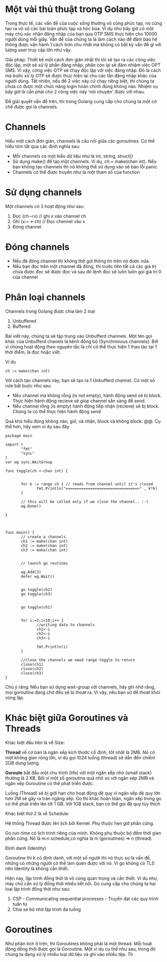 # Một vài thủ thuật trong Golang

Trong thực tế, các vấn đề của cuộc sống thường vô cùng phức tạp, nó cũng tạo ra vô số các bài toán phức tạp và hóc búa. Ví dụ như bây giờ có một máy chủ xác nhận đăng nhập của bạn qua OTP SMS thực hiện cho 10000 người dùng mỗi giây. Vấn đề của chúng ta là làm cách nào để đảm bảo hệ thông được vận hành 1 cách trơn chu nhất mà không có bất kỳ vấn đề gì với lượng user truy cập lớn như vậy. 

Giải pháp: Thiết kế một cách đơn giản nhất thì tôi sẽ tạo ra các công việc độc lập, một sẽ xử lý phần đăng nhập, phần còn lại sẽ đảm nhiệm việc OPT SMS. Vì vậy, công việc OTP sẽ chạy độc lập với việc đăng nhập. Đó là cách mà bước xử lý OTP sẽ được thực hiện lại cho các lần đăng nhập khác của người dùng. Tất nhiên, nếu để 2 việc này cứ chạy riêng biệt, thì chúng ta chưa có được một chức năng login hoàn chỉnh đúng không nào. Nhiệm vụ bây giờ là cần phải cho 2 công việc này 'nói chuyện' được với nhau.

Để giải quyết vấn đề trên, thì trong Golang cung cấp cho chúng ta một cơ chế được gọi là channels. 

# Channels

Hiểu một cách đơn giản, channels là cầu nối giữa các goroutines. Có thể hiểu tóm tắt qua các định nghĩa sau:

- Mỗi channels có một kiểu dữ liệu như là int, string, struct{}
- Sử dụng make() để tạo một channels. Ví dụ, ch:= make(chan int). Nếu bạn không tạo channels thì nó không thể sử dụng vào sẽ báo lỗi panic
- Channels có thể được truyền như là một tham số của function 

# Sử dụng channels

Một channels có 3 hoạt động như sau:

1. Đọc (ch-<x) // ghi x vào channel ch
2. Ghi (x:= <-ch) // Đọc chennel vào x
3. Đóng channel

# Đóng channels

- Nếu đã đóng channel thì không thể gửi thông tin trên nó được nữa. 
- Nếu bạn đọc trên một channel đã đóng, thì trước tiên  tất cả các giá trị chưa được đọc sẽ được đọc và sau đó lệnh đọc sẽ luôn luôn gọi giá trị 0 của channel

# Phân loại channels

Channels trong Golang được chia làm 2 loại

1. Unbuffered
2. Buffered

Bài viết này, chúng ta sẽ tập trung vào Unbufferd channels. Một tên gọi khác của Unbufferd chanels là kênh đồng bộ (Synchronous channels). Bởi vì chúng hoạt động theo nguyên tắc là chỉ có thể thực hiện 1 thao tác tại 1 thời điểm, là đọc hoặc viết. 

Ví dụ 

```
ch := make(chan int)
```

Với cách tạo channels này, bạn sẽ tạo ra 1 Unbufferd channel. Có một số rule bắt buộc như sau:

- Nếu channel mà không rỗng (is not empty), hành động send sẽ bị block. Thực hiện hành động recieve sẽ giúp channel sẵn sàng để send.
- Nếu channel rỗng (is empty) hành động tiếp nhận (recieve) sẽ bị block. Chúng ta có thể thực hiện hành động send

Quá khó hiểu đúng không nào, gửi, và nhận, block và không block. @@. Cụ thể hơn, hãy xem ví dụ sau đây

```
package main

import (
       "fmt"
       "sync"
)
var wg sync.WaitGroup

func toggle(ch <-chan int) {


       for k := range ch { // reads from channel until it's closed
              fmt.Println("================================>" , k*k)
       }

       // this will be called only if we close the channel.. :-)
       wg.Done()

}



func main() {
       // create a channels
       ch1 := make(chan int)
       ch2 := make(chan int)
       ch3 := make(chan int)


       // launch go routines

       wg.Add(3)
       defer wg.Wait()


       go toggle(ch2)
       go toggle(ch3)


       go toggle(ch1)


       for i:=2;i<10;i++ {
              //writing data to channels
              ch1<-i
              ch2<-i
              ch3<-i

              fmt.Println(i)
       }

       //close the channels we need range toggle to return
       close(ch1)
       close(ch2)
       close(ch3)
}
```

Chú ý răng: Nếu bạn sử dụng wait-group với channels, hãy ghi nhớ rằng, mọi goroutine đang chờ đều sẽ bị thoát ra. Vì vậy, nếu bạn sử để thoát khỏi vòng lặp.

# Khác biệt giữa Goroutines và Threads

Khác biệt đầu tiên là về Size:

**Thread** về cơ bản là ngăn xếp kích thước cố định, tốt nhất là 2MB. Nó có một không gian rộng lớn, ví dụ gọi 1024 luồng (thread) sẽ dẫn đến chiếm 2GB dung lượng. 
 
**Goroute** bắt đầu một chu trình (life) với một ngăn xếp nhỏ (small stack) thường là 2 KB. Bởi vì một số goroutine quá nhỏ so với ngăn xép 2MB và ngăn xếp Goroutine có thể phát triển được. 

Luồng (Thread) sẽ bị giới hạn cho hoạt động đệ quy vì ngăn xếp đệ quy lớn hơn 2M sẽ gây ra tràn ngăng xếp. Go thì khác hoàn toàn, ngăn xếp trong go có thể phát triển lên tới 1 GB. Với 1GB stack, bạn có thể gọi đệ quy tùy thích

Khác biệt thứ 2 là về Schedule:

Hệ thống Thread được lên lịch bởi Kernel. Phụ thuộc hẹn giờ phần cứng. 

Go run-time có lịch trình riêng của mình. Không phụ thuộc bộ đếm thời gian phần cứng. Nó là m:n schedule,có nghĩa là m (goroutines) => n (thread)

Định danh (Identity)

Goroutine thì k có định danh, với một số người thì nó thực sự là vấn đề, những có những người có thể làm quen được với nó. Vì go không có TLS nên Identity là không cần thiết. 

Hiện nay, lập trình đồng thời là vô cùng quan trọng và cần thiết. Ví dụ như, máy chử cần xử lý đồng thời nhiều kết nối. Go cung cấp cho chúng ta hai loại lập trình đồng thời như sau:

1. CSP - Communicating sequential processes - Truyền đạt các quy trình tuần tự
2. Chia sẻ bộ nhớ lập trình đa luồng

# Goroutines

Như phân tích ở trên, thì Goroutines không phải là một thread. Mỗi hoạt động đồng thời được gọi là Goroutine. Một ví dụ cụ thể như sau, trong đó chúng ta đang xử lý nhiều loại dữ liệu và ghi vào nhiều tệp. Th


